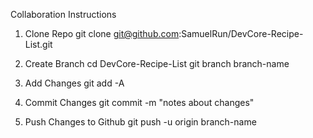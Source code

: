 Collaboration Instructions

1. Clone Repo
git clone git@github.com:SamuelRun/DevCore-Recipe-List.git

2. Create Branch
cd DevCore-Recipe-List
git branch branch-name

3. Add Changes
git add -A

4. Commit Changes
git commit -m "notes about changes"

5. Push Changes to Github
git push -u origin branch-name